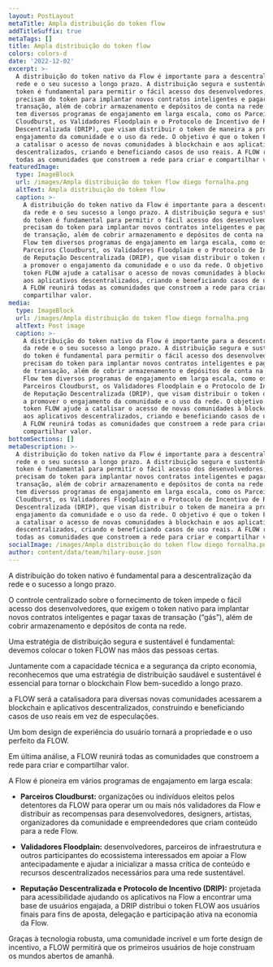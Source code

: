 ```yaml
---
layout: PostLayout
metaTitle: Ampla distribuição do token flow
addTitleSuffix: true
metaTags: []
title: Ampla distribuição do token flow
colors: colors-d
date: '2022-12-02'
excerpt: >-
  A distribuição do token nativo da Flow é importante para a descentralização da
  rede e o seu sucesso a longo prazo. A distribuição segura e sustentável do
  token é fundamental para permitir o fácil acesso dos desenvolvedores, que
  precisam do token para implantar novos contratos inteligentes e pagar taxas de
  transação, além de cobrir armazenamento e depósitos de conta na rede. A Flow
  tem diversos programas de engajamento em larga escala, como os Parceiros
  Cloudburst, os Validadores Floodplain e o Protocolo de Incentivo de Reputação
  Descentralizada (DRIP), que visam distribuir o token de maneira a promover o
  engajamento da comunidade e o uso da rede. O objetivo é que o token FLOW ajude
  a catalisar o acesso de novas comunidades à blockchain e aos aplicativos
  descentralizados, criando e beneficiando casos de uso reais. A FLOW reunirá
  todas as comunidades que constroem a rede para criar e compartilhar valor.
featuredImage:
  type: ImageBlock
  url: /images/Ampla distribuição do token flow diego fornalha.png
  altText: Ampla distribuição do token flow
  caption: >-
    A distribuição do token nativo da Flow é importante para a descentralização
    da rede e o seu sucesso a longo prazo. A distribuição segura e sustentável
    do token é fundamental para permitir o fácil acesso dos desenvolvedores, que
    precisam do token para implantar novos contratos inteligentes e pagar taxas
    de transação, além de cobrir armazenamento e depósitos de conta na rede. A
    Flow tem diversos programas de engajamento em larga escala, como os
    Parceiros Cloudburst, os Validadores Floodplain e o Protocolo de Incentivo
    de Reputação Descentralizada (DRIP), que visam distribuir o token de maneira
    a promover o engajamento da comunidade e o uso da rede. O objetivo é que o
    token FLOW ajude a catalisar o acesso de novas comunidades à blockchain e
    aos aplicativos descentralizados, criando e beneficiando casos de uso reais.
    A FLOW reunirá todas as comunidades que constroem a rede para criar e
    compartilhar valor.
media:
  type: ImageBlock
  url: /images/Ampla distribuição do token flow diego fornalha.png
  altText: Post image
  caption: >-
    A distribuição do token nativo da Flow é importante para a descentralização
    da rede e o seu sucesso a longo prazo. A distribuição segura e sustentável
    do token é fundamental para permitir o fácil acesso dos desenvolvedores, que
    precisam do token para implantar novos contratos inteligentes e pagar taxas
    de transação, além de cobrir armazenamento e depósitos de conta na rede. A
    Flow tem diversos programas de engajamento em larga escala, como os
    Parceiros Cloudburst, os Validadores Floodplain e o Protocolo de Incentivo
    de Reputação Descentralizada (DRIP), que visam distribuir o token de maneira
    a promover o engajamento da comunidade e o uso da rede. O objetivo é que o
    token FLOW ajude a catalisar o acesso de novas comunidades à blockchain e
    aos aplicativos descentralizados, criando e beneficiando casos de uso reais.
    A FLOW reunirá todas as comunidades que constroem a rede para criar e
    compartilhar valor.
bottomSections: []
metaDescription: >-
  A distribuição do token nativo da Flow é importante para a descentralização da
  rede e o seu sucesso a longo prazo. A distribuição segura e sustentável do
  token é fundamental para permitir o fácil acesso dos desenvolvedores, que
  precisam do token para implantar novos contratos inteligentes e pagar taxas de
  transação, além de cobrir armazenamento e depósitos de conta na rede. A Flow
  tem diversos programas de engajamento em larga escala, como os Parceiros
  Cloudburst, os Validadores Floodplain e o Protocolo de Incentivo de Reputação
  Descentralizada (DRIP), que visam distribuir o token de maneira a promover o
  engajamento da comunidade e o uso da rede. O objetivo é que o token FLOW ajude
  a catalisar o acesso de novas comunidades à blockchain e aos aplicativos
  descentralizados, criando e beneficiando casos de uso reais. A FLOW reunirá
  todas as comunidades que constroem a rede para criar e compartilhar valor.
socialImage: /images/Ampla distribuição do token flow diego fornalha.png
author: content/data/team/hilary-ouse.json
---
```

A distribuição do token nativo é fundamental para a descentralização da rede e o sucesso a longo prazo.

O controle centralizado sobre o fornecimento de token impede o fácil acesso dos desenvolvedores, que exigem o token nativo para implantar novos contratos inteligentes e pagar taxas de transação (“gás”), além de cobrir armazenamento e depósitos de conta na rede.

Uma estratégia de distribuição segura e sustentável é fundamental: devemos colocar o token FLOW nas mãos das pessoas certas.

Juntamente com a capacidade técnica e a segurança da cripto economia, reconhecemos que uma estratégia de distribuição saudável e sustentável é essencial para tornar o blockchain Flow bem-sucedido a longo prazo.

a FLOW será a catalisadora para diversas novas comunidades acessarem a blockchain e aplicativos descentralizados, construindo e beneficiando casos de uso reais em vez de especulações.

Um bom design de experiência do usuário tornará a propriedade e o uso perfeito da FLOW.

Em última análise, a FLOW reunirá todas as comunidades que constroem a rede para criar e compartilhar valor.

A Flow é pioneira em vários programas de engajamento em larga escala:

*   **Parceiros Cloudburst:** organizações ou indivíduos eleitos pelos detentores da FLOW para operar um ou mais nós validadores da Flow e distribuir as recompensas para desenvolvedores, designers, artistas, organizadores da comunidade e empreendedores que criam conteúdo para a rede Flow.

*   **Validadores Floodplain:** desenvolvedores, parceiros de infraestrutura e outros participantes do ecossistema interessados em apoiar a Flow antecipadamente e ajudar a inicializar a massa crítica de conteúdo e recursos descentralizados necessários para uma rede sustentável.

*   **Reputação Descentralizada e Protocolo de Incentivo (DRIP):** projetada para acessibilidade ajudando os aplicativos na Flow a encontrar uma base de usuários engajada, a DRIP distribui o token FLOW aos usuários finais para fins de aposta, delegação e participação ativa na economia da Flow.

Graças à tecnologia robusta, uma comunidade incrível e um forte design de incentivo, a FLOW permitirá que os primeiros usuários de hoje construam os mundos abertos de amanhã.

